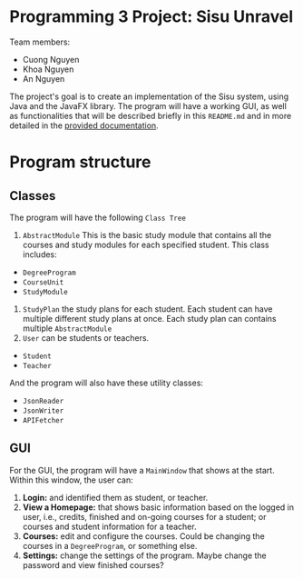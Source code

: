 # Programming 3 Project: Sisu Unravel

Team members:

- Cuong Nguyen
- Khoa Nguyen
- An Nguyen

The project's goal is to create an implementation of the Sisu system, using Java and the JavaFX library. The program will have a working GUI, as well as functionalities that will be described briefly in this `README.md` and in more detailed in the [provided documentation]().

# Program structure

## Classes

The program will have the following `Class Tree`

1. `AbstractModule`
   This is the basic study module that contains all the courses and study modules for each specified student. This class includes:

- `DegreeProgram`
- `CourseUnit`
- `StudyModule`

1.  `StudyPlan` the study plans for each student. Each student can have multiple different study plans at once. Each study plan can contains multiple `AbstractModule`
2.  `User` can be students or teachers.

- `Student`
- `Teacher`

And the program will also have these utility classes:

- `JsonReader`
- `JsonWriter`
- `APIFetcher`

## GUI

For the GUI, the program will have a `MainWindow` that shows at the start. Within this window, the user can:

1. **Login:** and identified them as student, or teacher.
2. **View a Homepage:** that shows basic information based on the logged in user, i.e., credits, finished and on-going courses for a student; or courses and student information for a teacher.
3. **Courses:** edit and configure the courses. Could be changing the courses in a `DegreeProgram`, or something else.
4. **Settings:** change the settings of the program. Maybe change the password and view finished courses?
